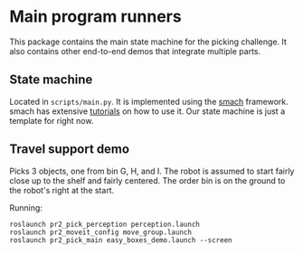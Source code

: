 # Main program runners
This package contains the main state machine for the picking challenge.
It also contains other end-to-end demos that integrate multiple parts.

## State machine
Located in `scripts/main.py`.
It is implemented using the [smach](http://wiki.ros.org/smach) framework.
smach has extensive [tutorials](http://wiki.ros.org/smach/Tutorials) on how to use it.
Our state machine is just a template for right now.

## Travel support demo
Picks 3 objects, one from bin G, H, and I.
The robot is assumed to start fairly close up to the shelf and fairly centered.
The order bin is on the ground to the robot's right at the start.

Running:
```
roslaunch pr2_pick_perception perception.launch
roslaunch pr2_moveit_config move_group.launch
roslaunch pr2_pick_main easy_boxes_demo.launch --screen
```